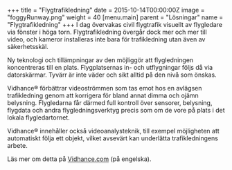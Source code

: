 +++
title = "Flygtrafikledning"
date = 2015-10-14T00:00:00Z
image = "foggyRunway.png"
weight = 40
[menu.main]
parent = "Lösningar"
name = "Flygtrafikledning"
+++
I dag övervakas civil flygtrafik visuellt av flygledare via fönster i höga torn. Flygtrafikledning övergår dock mer och mer till video, och kameror installeras inte bara för trafikledning utan även av säkerhetsskäl.

Ny teknologi och tillämpningar av den möjliggör att flygledningen koncentreras till en plats. Flygplatsernas in- och utflygningar följs då via datorskärmar. Tyvärr är inte väder och sikt alltid på den nivå som önskas.
<!--more-->
Vidhance® förbättrar videoströmmen som tas emot hos en avlägsen trafikledning genom att korrigera för bland annat dimma och ojämn belysning. Flygledarna får därmed full kontroll över sensorer, belysning, flygdata och andra flygledningsverktyg precis som om de vore på plats i det lokala flygledartornet.

Vidhance® innehåller också videoanalysteknik, till exempel möjligheten att automatiskt följa ett objekt, vilket avsevärt kan underlätta trafikledningens arbete.

Läs mer om detta på [Vidhance.com](http://vidhance.com/solutions/airtrafficcontrol/) (på engelska).
